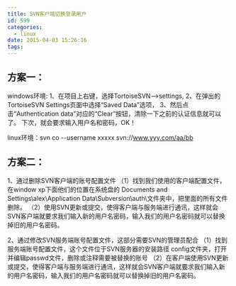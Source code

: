 ```yaml
---
title: SVN客户端切换登录用户
id: 599
categories:
  - linux
date: 2015-04-03 15:26:16
tags:
---
```


## 方案一：

windows环境:
1、在项目上右键，选择TortoiseSVN--&gt;settings,
2、在弹出的TortoiseSVN Settings页面中选择“Saved Data”选项，
3、然后点击“Authentication data”对应的“Clear”按钮，清除一下之前的认证信息就可以了。
下次，就会要求输入用户名和密码，OK！

linux环境：svn co --username xxxxx svn://www.yyy.com/aa/bb

## 方案二：

1、通过删除SVN客户端的账号配置文件
（1）找到我们使用的客户端配置文件，在window xp下面他们的位置在系统盘的 Documents and Settings\alex\Application Data\Subversion\auth\文件夹中，把里面的所有文件删除。
（2）使用SVN更新或提交，使得客户端与服务端进行通讯，这样就会SVN客户端就要求我们输入新的用户名密码，输入我们的用户名密码就可以替换掉旧的用户名密码。

2、通过修改SVN服务端账号配置文件，这部分需要SVN的管理员配合
（1）找到服务端账号配置文件，这个文件位于SVN服务器的安装路径 config文件夹，打开并编辑passwd文件，删除或注释需要被替换的账号
（2）在客户端使用SVN更新或提交，使得客户端与服务端进行通讯，这样就会SVN客户端就要求我们输入新的用户名密码，输入我们的用户名密码就可以替换掉旧的用户名密码。